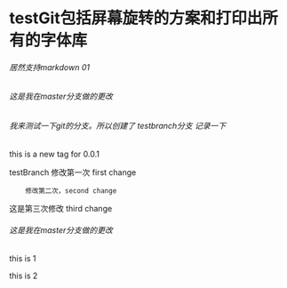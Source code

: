 # testGit包括屏幕旋转的方案和打印出所有的字体库


###### 居然支持markdown 01





###### 这是我在master分支做的更改 


###### 我来测试一下git的分支。所以创建了 testbranch分支  记录一下

this is a new tag for 0.0.1 

testBranch 修改第一次  first change

		修改第二次，second change

这是第三次修改   third change





###### 这是我在master分支做的更改 




this is 1


this is 2









